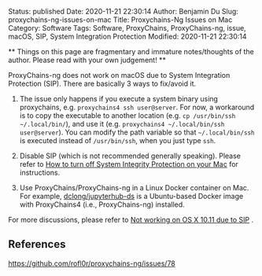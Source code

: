 Status: published
Date: 2020-11-21 22:30:14
Author: Benjamin Du
Slug: proxychains-ng-issues-on-mac
Title: Proxychains-Ng Issues on Mac
Category: Software
Tags: Software, ProxyChains, ProxyChains-ng, issue, macOS, SIP, System Integration Protection
Modified: 2020-11-21 22:30:14

**
Things on this page are fragmentary and immature notes/thoughts of the author.
Please read with your own judgement!
**

ProxyChains-ng does not work on macOS 
due to System Integration Protection (SIP).
There are basically 3 ways to fix/avoid it. 

1. The issue only happens if you execute a system binary using proxychains, 
    e.g. `proxychains4 ssh user@server`.
    For now, 
    a workaround is to copy the executable to another location 
    (e.g. `cp /usr/bin/ssh ~/.local/bin/`), 
    and use it (e.g. `proxychains4 ~/.local/bin/ssh user@server`). 
    You can modify the path variable so that `~/.local/bin/ssh` is executed 
    instead of `/usr/bin/ssh`, 
    when you just type `ssh`.

1. Disable SIP (which is not recommended generally speaking).
    Please refer to
    [How to turn off System Integrity Protection on your Mac](https://www.imore.com/how-turn-system-integrity-protection-macos)
    for instructions.

2. Use ProxyChains/ProxyChains-ng in a Linux Docker container on Mac.
    For example, 
    [dclong/jupyterhub-ds](https://github.com/dclong/docker-jupyterhub-ds)
    is a Ubuntu-based Docker image with ProxyChains4 (i.e., ProxyChains-ng) installed.

For more discussions,
please refer to
[Not working on OS X 10.11 due to SIP](https://github.com/rofl0r/proxychains-ng/issues/78)
.

## References

https://github.com/rofl0r/proxychains-ng/issues/78
